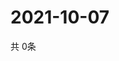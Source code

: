 # 2021-10-07
  共 0条

  <!-- BEGIN -->
  <!-- 最后更新时间Thu Oct 07 2021 22:02:41 GMT+0000 (Coordinated Universal Time) -->
  
  <!-- END -->
  
  